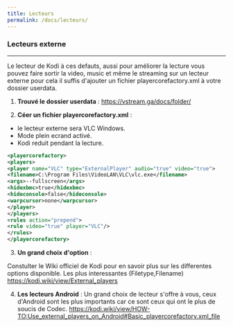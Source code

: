```yaml
---
title: Lecteurs
permalink: /docs/lecteurs/
---
```



### Lecteurs externe
---

Le lecteur de Kodi à ces defauts, aussi pour améliorer la lecture vous pouvez faire sortir la video, music et même le streaming sur un lecteur externe pour cela il suffis d'ajouter un fichier playercorefactory.xml à votre dossier userdata.


1. **Trouvé le dossier userdata** : https://vstream.ga/docs/folder/

2. **Céer un fichier playercorefactory.xml** : 

- le lecteur externe sera VLC Windows. 
- Mode plein ecrand activé.
- Kodi reduit pendant la lecture.

```xml
<playercorefactory>
<players>
<player name="VLC" type="ExternalPlayer" audio="true" video="true">
<filename>C:\Program Files\VideoLAN\VLC\vlc.exe</filename>
<args>--fullscreen</args>
<hidexbmc>true</hidexbmc>
<hideconsole>false</hideconsole>
<warpcursor>none</warpcursor>
</player>
</players>
<rules action="prepend">
<rule video="true" player="VLC"/>
</rules>
</playercorefactory>
```

3. **Un grand choix d'option** :

Constulter le Wiki officiel de Kodi pour en savoir plus sur les differentes options disponible. Les plus interessantes (Filetype,Filename)
https://kodi.wiki/view/External_players

4. **Les lecteurs Android** : Un grand choix de lecteur s'offre à vous, ceux d'Android sont les plus importants car ce sont ceux qui ont le plus de soucis de Codec.
https://kodi.wiki/view/HOW-TO:Use_external_players_on_Android#Basic_playercorefactory.xml_file
